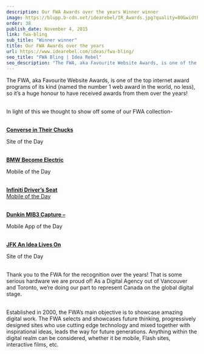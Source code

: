 ```yaml
---
description: Our FWA Awards over the years Winner winner
image: https://blupp.b-cdn.net/idearebel/IR_Awards.jpg?quality=80&width=800
order: 38
publish_date: November 4, 2015
link: fwa-bling
sub_title: "Winner winner"
title: Our FWA Awards over the years
url: https://www.idearebel.com/ideas/fwa-bling/
seo_title: "FWA Bling | Idea Rebel"
seo_description: "The FWA, aka Favourite Website Awards, is one of the top internet award programs of its kind (named the number 1 web award in the world, no less), so it’s a huge honour to have received awards from them over the years! In light of this we thought to show off some of our FWA … Continued"
---
```

The FWA, aka Favourite Website Awards, is one of the top internet award programs of its kind (named the number 1 web award in the world, no less), so it’s a huge honour to have received awards from them over the years!

\
In light of this we thought to show off some of our FWA collection-

\
[**Converse in Their Chucks**](https://thefwa.com/cases/converse-in-their-chucks-vr-films)

Site of the Day

\
[**BMW Become Electric**](https://thefwa.com/cases/bmw-become-electric)

Mobile of the Day

\
[**Infiniti Driver’s Seat**\
Mobile of the Day](https://thefwa.com/cases/infiniti-driver-s-seat)


\
[**Dunkin MIB3 Capture –**](https://thefwa.com/cases/dunkin-mib3-capture)

Mobile App of the Day

\
[**JFK An Idea Lives On**](https://thefwa.com/cases/an-idea-lives-on)

Site of the Day

\
Thank you to the FWA for the recognition over the years! That is some serious hardware we are proud of!  As a Digital Agency out of Vancouver and Toronto, we’re doing our part to represent Canada on the global digital stage.

\
Established in 2000, the FWA’s main objective is to showcase amazing digital work.  The FWA selects and showcases future thinking, progressively designed sites who use cutting edge technology and mixed together with inspirational ideas, leads the way for future generations. Anything within the digital realm can be considered, whether it be mobile, Flash sites, interactive films, etc.
